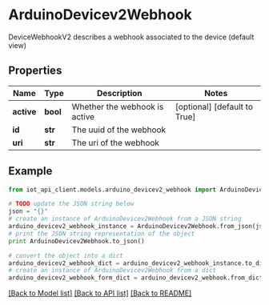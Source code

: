 # ArduinoDevicev2Webhook

DeviceWebhookV2 describes a webhook associated to the device (default view)

## Properties
Name | Type | Description | Notes
------------ | ------------- | ------------- | -------------
**active** | **bool** | Whether the webhook is active | [optional] [default to True]
**id** | **str** | The uuid of the webhook | 
**uri** | **str** | The uri of the webhook | 

## Example

```python
from iot_api_client.models.arduino_devicev2_webhook import ArduinoDevicev2Webhook

# TODO update the JSON string below
json = "{}"
# create an instance of ArduinoDevicev2Webhook from a JSON string
arduino_devicev2_webhook_instance = ArduinoDevicev2Webhook.from_json(json)
# print the JSON string representation of the object
print ArduinoDevicev2Webhook.to_json()

# convert the object into a dict
arduino_devicev2_webhook_dict = arduino_devicev2_webhook_instance.to_dict()
# create an instance of ArduinoDevicev2Webhook from a dict
arduino_devicev2_webhook_form_dict = arduino_devicev2_webhook.from_dict(arduino_devicev2_webhook_dict)
```
[[Back to Model list]](../README.md#documentation-for-models) [[Back to API list]](../README.md#documentation-for-api-endpoints) [[Back to README]](../README.md)


